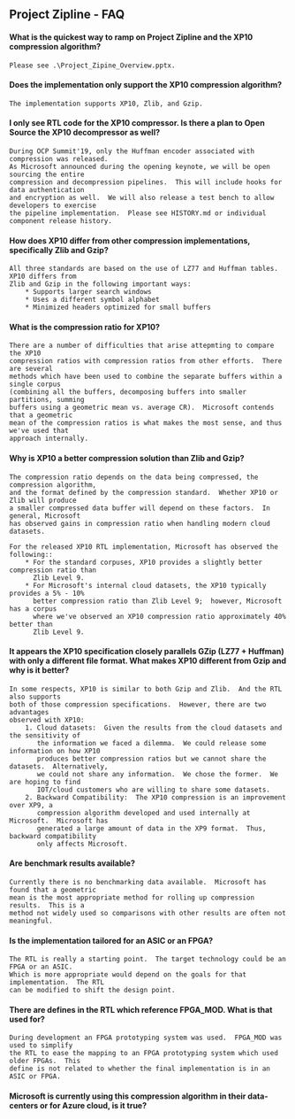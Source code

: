 ## Project Zipline - FAQ
    
#### What is the quickest way to ramp on Project Zipline and the XP10 compression algorithm?
    Please see .\Project_Zipine_Overview.pptx.

#### Does the implementation only support the XP10 compression algorithm?
    The implementation supports XP10, Zlib, and Gzip. 

#### I only see RTL code for the XP10 compressor.  Is there a plan to Open Source the XP10 decompressor as well?
    During OCP Summit'19, only the Huffman encoder associated with compression was released.
    As Microsoft announced during the opening keynote, we will be open sourcing the entire
    compression and decompression pipelines.  This will include hooks for data authentication
    and encryption as well.  We will also release a test bench to allow developers to exercise
    the pipeline implementation.  Please see HISTORY.md or individual component release history.
    
#### How does XP10 differ from other compression implementations, specifically Zlib and Gzip?
    All three standards are based on the use of LZ77 and Huffman tables.  XP10 differs from
    Zlib and Gzip in the following important ways:
        * Supports larger search windows 
        * Uses a different symbol alphabet
        * Minimized headers optimized for small buffers

#### What is the compression ratio for XP10?
    There are a number of difficulties that arise attepmting to compare the XP10
    compression ratios with compression ratios from other efforts.  There are several
    methods which have been used to combine the separate buffers within a single corpus
    (combining all the buffers, decomposing buffers into smaller partitions, summing
    buffers using a geometric mean vs. average CR).  Microsoft contends that a geometric
    mean of the compression ratios is what makes the most sense, and thus we've used that
    approach internally.

#### Why is XP10 a better compression solution than Zlib and Gzip?
    The compression ratio depends on the data being compressed, the compression algorithm,
    and the format defined by the compression standard.  Whether XP10 or Zlib will produce
    a smaller compressed data buffer will depend on these factors.  In general, Microsoft
    has observed gains in compression ratio when handling modern cloud datasets.
    
    For the released XP10 RTL implementation, Microsoft has observed the following::
        * For the standard corpuses, XP10 provides a slightly better compression ratio than
          Zlib Level 9.
        * For Microsoft's internal cloud datasets, the XP10 typically provides a 5% - 10%
          better compression ratio than Zlib Level 9;  however, Microsoft has a corpus
          where we've observed an XP10 compression ratio approximately 40% better than
          Zlib Level 9.
          
#### It appears the XP10 specification closely parallels GZip (LZ77 + Huffman) with only a different file format.  What makes XP10 different from Gzip and why is it better?
    In some respects, XP10 is similar to both Gzip and Zlib.  And the RTL also supports
    both of those compression specifications.  However, there are two advantages
    observed with XP10:
        1. Cloud datasets:  Given the results from the cloud datasets and the sensitivity of
           the information we faced a dilemma.  We could release some information on how XP10
           produces better compression ratios but we cannot share the datasets.  Alternatively,
           we could not share any information.  We chose the former.  We are hoping to find
           IOT/cloud customers who are willing to share some datasets.
        2. Backward Compatibility:  The XP10 compression is an improvement over XP9, a
           compression algorithm developed and used internally at Microsoft.  Microsoft has
           generated a large amount of data in the XP9 format.  Thus, backward compatibility
           only affects Microsoft. 
      
#### Are benchmark results available?
    Currently there is no benchmarking data available.  Microsoft has found that a geometric
    mean is the most appropriate method for rolling up compression results.  This is a
    method not widely used so comparisons with other results are often not meaningful.
     
#### Is the implementation tailored for an ASIC or an FPGA?
    The RTL is really a starting point.  The target technology could be an FPGA or an ASIC.
    Which is more appropriate would depend on the goals for that implementation.  The RTL
    can be modified to shift the design point.
         
#### There are defines in the RTL which reference FPGA_MOD.  What is that used for?
    During development an FPGA prototyping system was used.  FPGA_MOD was used to simplify
    the RTL to ease the mapping to an FPGA prototyping system which used older FPGAs.  This
    define is not related to whether the final implementation is in an ASIC or FPGA.
    
#### Microsoft is currently using this compression algorithm in their data-centers or for Azure cloud, is it true?
